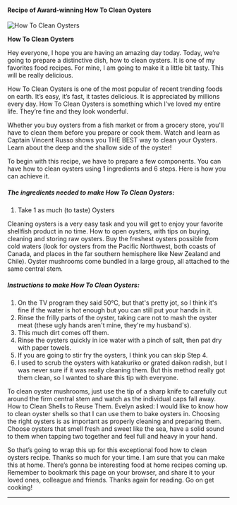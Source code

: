             

#### Recipe of Award-winning How To Clean Oysters

![How To Clean Oysters](https://img-global.cpcdn.com/recipes/6180627985465344/751x532cq70/how-to-clean-oysters-recipe-main-photo.jpg)

**How To Clean Oysters**

Hey everyone, I hope you are having an amazing day today. Today, we’re going to prepare a distinctive dish, how to clean oysters. It is one of my favorites food recipes. For mine, I am going to make it a little bit tasty. This will be really delicious.

How To Clean Oysters is one of the most popular of recent trending foods on earth. It’s easy, it’s fast, it tastes delicious. It is appreciated by millions every day. How To Clean Oysters is something which I’ve loved my entire life. They’re fine and they look wonderful.

Whether you buy oysters from a fish market or from a grocery store, you'll have to clean them before you prepare or cook them. Watch and learn as Captain Vincent Russo shows you THE BEST way to clean your Oysters. Learn about the deep and the shallow side of the oyster!

To begin with this recipe, we have to prepare a few components. You can have how to clean oysters using 1 ingredients and 6 steps. Here is how you can achieve it.

##### The ingredients needed to make How To Clean Oysters:

1.  Take 1 as much (to taste) Oysters

Cleaning oysters is a very easy task and you will get to enjoy your favorite shellfish product in no time. How to open oysters, with tips on buying, cleaning and storing raw oysters. Buy the freshest oysters possible from cold waters (look for oysters from the Pacific Northwest, both coasts of Canada, and places in the far southern hemisphere like New Zealand and Chile). Oyster mushrooms come bundled in a large group, all attached to the same central stem.

##### Instructions to make How To Clean Oysters:

1.  On the TV program they said 50°C, but that's pretty jot, so I think it's fine if the water is hot enough but you can still put your hands in it.
2.  Rinse the frilly parts of the oyster, taking care not to mash the oyster meat (these ugly hands aren't mine, they're my husband's).
3.  This much dirt comes off them.
4.  Rinse the oysters quickly in ice water with a pinch of salt, then pat dry with paper towels.
5.  If you are going to stir fry the oysters, I think you can skip Step 4.
6.  I used to scrub the oysters with katakuriko or grated daikon radish, but I was never sure if it was really cleaning them. But this method really got them clean, so I wanted to share this tip with everyone.

To clean oyster mushrooms, just use the tip of a sharp knife to carefully cut around the firm central stem and watch as the individual caps fall away. How to Clean Shells to Reuse Them. Evelyn asked: I would like to know how to clean oyster shells so that I can use them to bake oysters in. Choosing the right oysters is as important as properly cleaning and preparing them. Choose oysters that smell fresh and sweet like the sea, have a solid sound to them when tapping two together and feel full and heavy in your hand.

So that’s going to wrap this up for this exceptional food how to clean oysters recipe. Thanks so much for your time. I am sure that you can make this at home. There’s gonna be interesting food at home recipes coming up. Remember to bookmark this page on your browser, and share it to your loved ones, colleague and friends. Thanks again for reading. Go on get cooking!

* * *